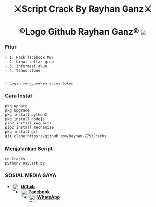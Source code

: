 
<h1 align="center">
    ⚔️Script Crack By Rayhan Ganz⚔️
</h1>
<h1 align="center">
  ®️Logo Github Rayhan Ganz®️

<img src="https://github.com/Rayhan-Z75/Cracks/blob/main/Logo_Rayhan-Z75.png" />

### Fitur
```
- 1. Hack facebook MBF
- 2. Lihat daftar grup
- 3. Informasi akun
- 4. Yahoo clone


- Login menggunakan acces token

```
### Cara Install
```
pkg update
pkg upgrade
pkg install python2
pkg install nodejs
pip2 install requests
pip2 install mechanize
pkg install git
git clone https://github.com/Rayhan-Z75/Cracks
```
### Menjalankan Script
```
cd Cracks
python2 RayDark.py
```
### SOSIAL MEDIA SAYA
* [<img alt="Rayhan Github" align="left" width="24px" src="https://cdn.jsdelivr.net/npm/simple-icons@v3/icons/github.svg" /> <b>Github</b>](https://github.com/Rayhan-Z75/)<br />
* [<img alt="Rayhan Facebook" align="left" width="24px" src="https://cdn.jsdelivr.net/npm/simple-icons@v3/icons/facebook.svg" /> <b>Facebook</b>](https://www.facebook.com/RayhanGanzRGZ)<br />
* [<img alt="Rayhan Whatsapp" align="left" width="24px" src="https://cdn.jsdelivr.net/npm/simple-icons@v3/icons/whatsapp.svg" /> <b>WhatsApp</b>](https://wa.me/6285260979370?text=Asalamualaikum+Bang)<br />
